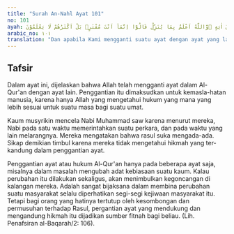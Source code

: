 ```yaml
---
title: "Surah An-Nahl Ayat 101"
no: 101
ayah: وَاِذَا بَدَّلْنَآ اٰيَةً مَّكَانَ اٰيَةٍ ۙوَّاللّٰهُ اَعْلَمُ بِمَا يُنَزِّلُ قَالُوْٓا اِنَّمَآ اَنْتَ مُفْتَرٍۗ بَلْ اَكْثَرُهُمْ لَا يَعْلَمُوْنَ 
arabic_no: ١٠١
translation: "Dan apabila Kami mengganti suatu ayat dengan ayat yang lain, dan  Allah lebih mengetahui apa yang diturunkan-Nya, mereka berkata, “Sesungguhnya engkau (Muhammad) hanya mengada-ada saja.” Sebenarnya kebanyakan mereka tidak mengetahui."
---
```


## Tafsir

Dalam ayat ini, dijelaskan bahwa Allah telah mengganti ayat dalam Al-Qur'an dengan ayat lain. Penggantian itu dimaksudkan untuk kemasla-hatan manusia, karena hanya Allah yang mengetahui hukum yang mana yang lebih sesuai untuk suatu masa bagi suatu umat.

Kaum musyrikin mencela Nabi Muhammad saw karena menurut mereka, Nabi pada satu waktu memerintahkan suatu perkara, dan pada waktu yang lain melarangnya. Mereka mengatakan bahwa rasul suka mengada-ada. Sikap demikian timbul karena mereka tidak mengetahui hikmah yang ter-kandung dalam penggantian ayat. 

Penggantian ayat atau hukum Al-Qur'an hanya pada beberapa ayat saja, misalnya dalam masalah mengubah adat kebiasaan suatu kaum. Kalau perubahan itu dilakukan sekaligus, akan menimbulkan kegoncangan di kalangan mereka. Adalah sangat bijaksana dalam membina perubahan suatu masyarakat selalu diperhatikan segi-segi kejiwaan masyarakat itu. Tetapi bagi orang yang hatinya tertutup oleh kesombongan dan permusuhan terhadap Rasul, pergantian ayat yang mendukung dan mengandung hikmah itu dijadikan sumber fitnah bagi beliau. (Lih. Penafsiran al-Baqarah/2: 106).